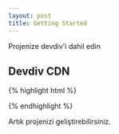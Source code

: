 ```yaml
---
layout: post
title: Getting Started
---
```


Projenize devdiv'i dahil edin
<h2>Devdiv CDN</h2>

{% highlight html %}

<!-- en son build edilen ve minimize edilen devdiv.min.css -->
<link rel="stylesheet" href="http://www.avarekodcu.com/devdiv.min.css">

<script rel="stylesheet" href="http://www.avarekodcu.com/devdiv.min.js"></script>
{% endhighlight %}

Artık projenizi geliştirebilirsiniz. 
